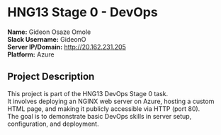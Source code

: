 # HNG13 Stage 0 - DevOps

**Name:** Gideon Osaze Omole  
**Slack Username:** GideonO  
**Server IP/Domain:** http://20.162.231.205  
**Platform:** Azure

## Project Description
This project is part of the HNG13 DevOps Stage 0 task.  
It involves deploying an NGINX web server on Azure, hosting a custom HTML page, and making it publicly accessible via HTTP (port 80).  
The goal is to demonstrate basic DevOps skills in server setup, configuration, and deployment.